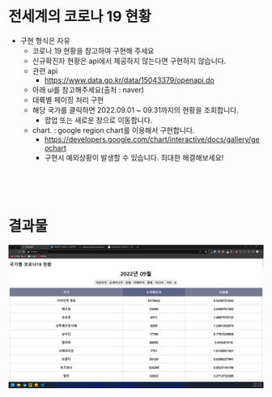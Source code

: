 # 전세계의 코로나 19 현황
- 구현 형식은 자유
    - 코로나 19 현황을 참고하여 구현해 주세요
    - 신규확진자 현황은 api에서 제공하지 않는다면 구현하지 않습니다.
    - 관련 api
        - https://www.data.go.kr/data/15043379/openapi.do
    - 아래 ui를 참고해주세요(출처 : naver)
    - 대륙별 페이징 처리 구현
    - 해당 국가를 클릭하면 2022.09.01 ~ 09.31까지의 현황을 조회합니다.
      - 팝업 또는 새로운 창으로 이동합니다.
    - chart. : google region chart를 이용해서 구현합니다.
        - https://developers.google.com/chart/interactive/docs/gallery/geochart
        - 구현시 예외상황이 발생할 수 있습니다. 최대한 해결해보세요!

<br/>
<br/>
<br/>

# 결과물
![sample_img](contents/sample_img_01.png)